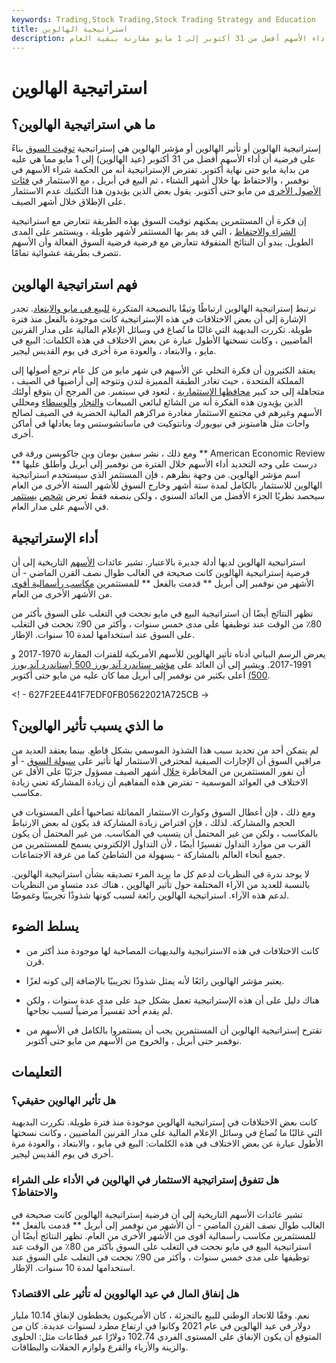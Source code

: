 ```yaml
---
keywords: Trading,Stock Trading,Stock Trading Strategy and Education
title: استراتيجية الهالوين
description: استراتيجية الهالوين هي تكتيك تداول ، والذي يفترض أن أداء الأسهم أفضل من 31 أكتوبر إلى 1 مايو مقارنة ببقية العام.
---
```


# استراتيجية الهالوين
## ما هي استراتيجية الهالوين؟

إستراتيجية الهالوين أو تأثير الهالوين أو مؤشر الهالوين هي إستراتيجية [توقيت السوق](/markettiming) بناءً على فرضية أن أداء الأسهم أفضل من 31 أكتوبر (عيد الهالوين) إلى 1 مايو مما هي عليه من بداية مايو حتى نهاية أكتوبر. تفترض الإستراتيجية أنه من الحكمة شراء الأسهم في نوفمبر ، والاحتفاظ بها خلال أشهر الشتاء ، ثم البيع في أبريل ، مع الاستثمار في [فئات الأصول الأخرى](/assetclasses) من مايو حتى أكتوبر. يقول بعض الذين يؤيدون هذا التكتيك عدم الاستثمار على الإطلاق خلال أشهر الصيف.

إن فكرة أن المستثمرين يمكنهم توقيت السوق بهذه الطريقة تتعارض مع استراتيجية [الشراء والاحتفاظ](/buyandhold) ، التي قد يمر بها المستثمر لأشهر طويلة ، ويستثمر على المدى الطويل. يبدو أن النتائج المتفوقة تتعارض مع فرضية فرضية السوق الفعالة وأن الأسهم تتصرف بطريقة عشوائية تمامًا.

## فهم استراتيجية الهالوين

ترتبط إستراتيجية الهالوين ارتباطًا وثيقًا بالنصيحة المتكررة [للبيع في مايو والابتعاد](/sell-in-may-and-go-away). تجدر الإشارة إلى أن بعض الاختلافات في هذه الإستراتيجية كانت موجودة بالفعل منذ فترة طويلة. تكررت البديهية التي غالبًا ما تُصاغ في وسائل الإعلام المالية على مدار القرنين الماضيين ، وكانت نسختها الأطول عبارة عن بعض الاختلاف في هذه الكلمات: البيع في مايو ، والابتعاد ، والعودة مرة أخرى في يوم القديس ليجير.

يعتقد الكثيرون أن فكرة التخلي عن الأسهم في شهر مايو من كل عام ترجع أصولها إلى المملكة المتحدة ، حيث تغادر الطبقة المميزة لندن وتتوجه إلى أراضيها في الصيف ، متجاهلة إلى حد كبير [محافظها الاستثمارية](/portfolio) ، لتعود في سبتمبر. من المرجح أن يتوقع أولئك الذين يؤيدون هذه الفكرة أنه من الشائع لبائعي المبيعات [والتجار](/trader) [والوسطاء](/broker) ومحللي الأسهم وغيرهم في مجتمع الاستثمار مغادرة مراكزهم المالية الحضرية في الصيف لصالح واحات مثل هامبتونز في نيويورك ونانتوكيت في ماساتشوستس وما يعادلها في أماكن أخرى.

ومع ذلك ، نشر سفين بومان وبن جاكوبسن ورقة في ** American Economic Review ** درست على وجه التحديد أداء الأسهم خلال الفترة من نوفمبر إلى أبريل وأطلق عليها اسم مؤشر الهالوين. من وجهة نظرهم ، فإن المستثمر الذي سيستخدم استراتيجية الهالوين للاستثمار بالكامل لمدة ستة أشهر وخارج السوق للأشهر الستة الأخرى من العام سيحصد نظريًا الجزء الأفضل من العائد السنوي ، ولكن بنصفه فقط تعرض [شخص](/marketexposure) [يستثمر](/marketexposure) في الأسهم على مدار العام.

## أداء الإستراتيجية

استراتيجية الهالوين لديها أدلة جديرة بالاعتبار. تشير عائدات [الأسهم](/stock) التاريخية إلى أن فرضية إستراتيجية الهالوين كانت صحيحة في الغالب طوال نصف القرن الماضي - أن الأشهر من نوفمبر إلى أبريل ** قدمت بالفعل ** للمستثمرين [مكاسب رأسمالية أقوى](/capitalgain) من الأشهر الأخرى من العام.

تظهر النتائج أيضًا أن استراتيجية البيع في مايو نجحت في التغلب على السوق بأكثر من 80٪ من الوقت عند توظيفها على مدى خمس سنوات ، وأكثر من 90٪ نجحت في التغلب على السوق عند استخدامها لمدة 10 سنوات. الإطار.

يعرض الرسم البياني أدناه تأثير الهالوين للأسهم الأمريكية للفترات المقارنة 1970-2017 و 1991-2017. ويشير إلى أن العائد على [مؤشر ستاندرد آند بورز 500 (ستاندرد آند بورز 500)](/sp500) أعلى بكثير من نوفمبر إلى أبريل مما كان عليه من مايو حتى أكتوبر.

<! - 627F2EE441F7EDF0FB05622021A725CB ->

## ما الذي يسبب تأثير الهالوين؟

لم يتمكن أحد من تحديد سبب هذا الشذوذ الموسمي بشكل قاطع. بينما يعتقد العديد من مراقبي السوق أن الإجازات الصيفية لمحترفي الاستثمار لها تأثير على [سيولة السوق](/liquidity) - أو أن نفور المستثمرين من المخاطرة [خلال](/risk) أشهر الصيف مسؤول جزئيًا على الأقل عن الاختلاف في العوائد الموسمية - تفترض هذه المفاهيم أن زيادة المشاركة تعني زيادة مكاسب.

ومع ذلك ، فإن أعطال السوق وكوارث الاستثمار المماثلة تصاحبها أعلى المستويات في الحجم والمشاركة. لذلك ، فإن افتراض زيادة المشاركة قد يكون له بعض الارتباط بالمكاسب ، ولكن من غير المحتمل أن يتسبب في المكاسب. من غير المحتمل أن يكون القرب من موارد التداول تفسيرًا أيضًا ، لأن التداول الإلكتروني يسمح للمستثمرين من جميع أنحاء العالم بالمشاركة - بسهولة من الشاطئ كما من غرفة الاجتماعات.

لا يوجد ندرة في النظريات لدعم كل ما يريد المرء تصديقه بشأن استراتيجية الهالوين. بالنسبة للعديد من الآراء المختلفة حول تأثير الهالوين ، هناك عدد متساوٍ من النظريات لدعم هذه الآراء. استراتيجية الهالوين رائعة لسبب كونها شذوذًا تجريبيًا وغموضًا.

## يسلط الضوء

- كانت الاختلافات في هذه الاستراتيجية والبديهيات المصاحبة لها موجودة منذ أكثر من قرن.

- يعتبر مؤشر الهالوين رائعًا لأنه يمثل شذوذًا تجريبيًا بالإضافة إلى كونه لغزًا.

- هناك دليل على أن هذه الإستراتيجية تعمل بشكل جيد على مدى عدة سنوات ، ولكن لم يقدم أحد تفسيراً مرضياً لسبب نجاحها.

- تقترح إستراتيجية الهالوين أن المستثمرين يجب أن يستثمروا بالكامل في الأسهم من نوفمبر حتى أبريل ، والخروج من الأسهم من مايو حتى أكتوبر.

## التعليمات

### هل تأثير الهالوين حقيقي؟

كانت بعض الاختلافات في إستراتيجية الهالوين موجودة منذ فترة طويلة. تكررت البديهية التي غالبًا ما تُصاغ في وسائل الإعلام المالية على مدار القرنين الماضيين ، وكانت نسختها الأطول عبارة عن بعض الاختلاف في هذه الكلمات: البيع في مايو ، والابتعاد ، والعودة مرة أخرى في يوم القديس ليجير.

### هل تتفوق إستراتيجية الاستثمار في الهالوين في الأداء على الشراء والاحتفاظ؟

تشير عائدات الأسهم التاريخية إلى أن فرضية إستراتيجية الهالوين كانت صحيحة في الغالب طوال نصف القرن الماضي - أن الأشهر من نوفمبر إلى أبريل ** قدمت بالفعل ** للمستثمرين مكاسب رأسمالية أقوى من الأشهر الأخرى من العام. تظهر النتائج أيضًا أن استراتيجية البيع في مايو نجحت في التغلب على السوق بأكثر من 80٪ من الوقت عند توظيفها على مدى خمس سنوات ، وأكثر من 90٪ نجحت في التغلب على السوق عند استخدامها لمدة 10 سنوات. الإطار.

### هل إنفاق المال في عيد الهالووين له تأثير على الاقتصاد؟

نعم. وفقًا للاتحاد الوطني للبيع بالتجزئة ، كان الأمريكيون يخططون لإنفاق 10.14 مليار دولار في عيد الهالوين في عام 2021 وكانوا في ارتفاع مطرد لسنوات عديدة. كان من المتوقع أن يكون الإنفاق على المستوى الفردي 102.74 دولارًا عبر قطاعات مثل: الحلوى والزينة والأزياء والقرع ولوازم الحفلات والبطاقات.

